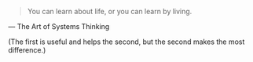> You can learn about life, or you can learn by living.

— The Art of Systems Thinking

(The first is useful and helps the second, but the second makes the most difference.)
